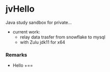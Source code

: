 # jvHello
Java study sandbox for private...
- current work: 
  - relay data trasfer from  snowflake to mysql
  - with Zulu jdk11 for x64

### Remarks
- Hello
+==
